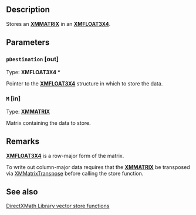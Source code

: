 ## Description

Stores an [**XMMATRIX**](https://learn.microsoft.com/windows/win32/api/directxmath/ns-directxmath-xmmatrix) in an [**XMFLOAT3X4**](https://learn.microsoft.com/windows/win32/api/directxmath/ns-directxmath-xmfloat3x4).

## Parameters

### `pDestination` [out]

Type: **XMFLOAT3X4 \***

Pointer to the [**XMFLOAT3X4**](https://learn.microsoft.com/windows/win32/api/directxmath/ns-directxmath-xmfloat3x4) structure in which to store the data.

### `M` [in]

Type: **[XMMATRIX](https://learn.microsoft.com/windows/win32/api/directxmath/ns-directxmath-xmmatrix)**

Matrix containing the data to store.

## Remarks

[**XMFLOAT3X4**](https://learn.microsoft.com/windows/win32/api/directxmath/ns-directxmath-xmfloat3x4) is a row-major form of the matrix.

To write out column-major data requires that the [**XMMATRIX**](https://learn.microsoft.com/windows/win32/api/directxmath/ns-directxmath-xmmatrix) be transposed via [XMMatrixTranspose](https://learn.microsoft.com/windows/win32/api/directxmath/nf-directxmath-xmmatrixtranspose) before calling the store function.

## See also

[DirectXMath Library vector store functions](https://learn.microsoft.com/windows/win32/dxmath/ovw-xnamath-reference-functions-storage)